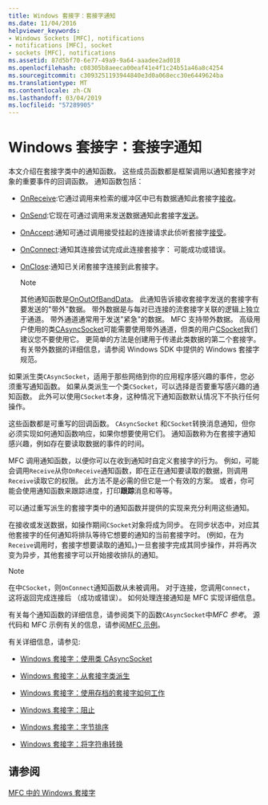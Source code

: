 ```yaml
---
title: Windows 套接字：套接字通知
ms.date: 11/04/2016
helpviewer_keywords:
- Windows Sockets [MFC], notifications
- notifications [MFC], socket
- sockets [MFC], notifications
ms.assetid: 87d5bf70-6e77-49a9-9a64-aaadee2ad018
ms.openlocfilehash: c08305b8aeeca00eaf41e4f1c24b51a46a8c4254
ms.sourcegitcommit: c3093251193944840e3d0a068ecc30e6449624ba
ms.translationtype: MT
ms.contentlocale: zh-CN
ms.lasthandoff: 03/04/2019
ms.locfileid: "57289905"
---
```

# <a name="windows-sockets-socket-notifications"></a>Windows 套接字：套接字通知

本文介绍在套接字类中的通知函数。 这些成员函数都是框架调用以通知套接字对象的重要事件的回调函数。 通知函数包括：

- [OnReceive](../mfc/reference/casyncsocket-class.md#onreceive):它通过调用来检索的缓冲区中已有数据通知此套接字[接收](../mfc/reference/casyncsocket-class.md#receive)。

- [OnSend](../mfc/reference/casyncsocket-class.md#onsend):它现在可通过调用来发送数据通知此套接字[发送](../mfc/reference/casyncsocket-class.md#send)。

- [OnAccept](../mfc/reference/casyncsocket-class.md#onaccept):通知可通过调用接受挂起的连接请求此侦听套接字[接受](../mfc/reference/casyncsocket-class.md#accept)。

- [OnConnect](../mfc/reference/casyncsocket-class.md#onconnect):通知其连接尝试完成此连接套接字： 可能成功或错误。

- [OnClose](../mfc/reference/casyncsocket-class.md#onclose):通知已关闭套接字连接到此套接字。

    > [!NOTE]
    >  其他通知函数是[OnOutOfBandData](../mfc/reference/casyncsocket-class.md#onoutofbanddata)。 此通知告诉接收套接字发送的套接字有要发送的"带外"数据。 带外数据是与每对已连接的流套接字关联的逻辑上独立于通道。 带外通道通常用于发送"紧急"的数据。 MFC 支持带外数据。 高级用户使用的类[CAsyncSocket](../mfc/reference/casyncsocket-class.md)可能需要使用带外通道，但类的用户[CSocket](../mfc/reference/csocket-class.md)我们建议您不要使用它。 更简单的方法是创建用于传递此类数据的第二个套接字。 有关带外数据的详细信息，请参阅 Windows SDK 中提供的 Windows 套接字规范。

如果派生类`CAsyncSocket`，适用于那些网络到你的应用程序感兴趣的事件，您必须重写通知函数。 如果从类派生一个类`CSocket`，可以选择是否要重写感兴趣的通知函数。 此外可以使用`CSocket`本身，这种情况下通知函数默认情况下不执行任何操作。

这些函数都是可重写的回调函数。 `CAsyncSocket` 和`CSocket`转换消息通知，但你必须实现如何通知函数响应，如果你想要使用它们。 通知函数称为在套接字通知感兴趣，例如存在要读取数据的事件的时间。

MFC 调用通知函数，以便你可以在收到通知时自定义套接字的行为。 例如，可能会调用`Receive`从你`OnReceive`通知函数，即在正在通知要读取的数据，则调用`Receive`读取它的权限。 此方法不是必需的但它是一个有效的方案。 或者，你可能会使用通知函数来跟踪进度，打印**跟踪**消息和等等。

可以通过重写派生的套接字类中的通知函数并提供的实现来充分利用这些通知。

在接收或发送数据，如操作期间`CSocket`对象将成为同步。 在同步状态中，对应其他套接字的任何通知将排队等待它想要的通知的当前套接字时。 (例如，在为`Receive`调用时，套接字想要读取的通知。)一旦套接字完成其同步操作，并将再次变为异步，其他套接字可以开始接收排队的通知。

> [!NOTE]
>  在中`CSocket`，则`OnConnect`通知函数从未被调用。 对于连接，您调用`Connect`，这将返回完成连接后 （成功或错误）。 如何处理连接通知是 MFC 实现详细信息。

有关每个通知函数的详细信息，请参阅类下的函数`CAsyncSocket`中*MFC 参考*。 源代码和 MFC 示例有关的信息，请参阅[MFC 示例](../visual-cpp-samples.md)。

有关详细信息，请参见:

- [Windows 套接字：使用类 CAsyncSocket](../mfc/windows-sockets-using-class-casyncsocket.md)

- [Windows 套接字：从套接字类派生](../mfc/windows-sockets-deriving-from-socket-classes.md)

- [Windows 套接字：使用存档的套接字如何工作](../mfc/windows-sockets-how-sockets-with-archives-work.md)

- [Windows 套接字：阻止](../mfc/windows-sockets-blocking.md)

- [Windows 套接字：字节排序](../mfc/windows-sockets-byte-ordering.md)

- [Windows 套接字：将字符串转换](../mfc/windows-sockets-converting-strings.md)

## <a name="see-also"></a>请参阅

[MFC 中的 Windows 套接字](../mfc/windows-sockets-in-mfc.md)
